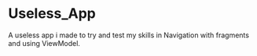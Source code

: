 # Useless_App
A useless app i made to try and test my skills in Navigation with fragments and using ViewModel.
